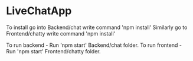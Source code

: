 # LiveChatApp

To install go into Backend/chat write command 'npm install'
Similarly go to Frontend/chatty write command 'npm install'

To run backend - Run 'npm start' Backend/chat folder.
To run frontend - Run 'npm start' Frontend/chatty folder.
